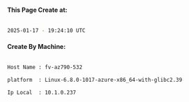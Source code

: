 
   
#### This Page Create at:

```bash

2025-01-17 - 19:24:10 UTC

```

#### Create By Machine:

```bash

Host Name : fv-az790-532

platform  : Linux-6.8.0-1017-azure-x86_64-with-glibc2.39

Ip Local  : 10.1.0.237

```

